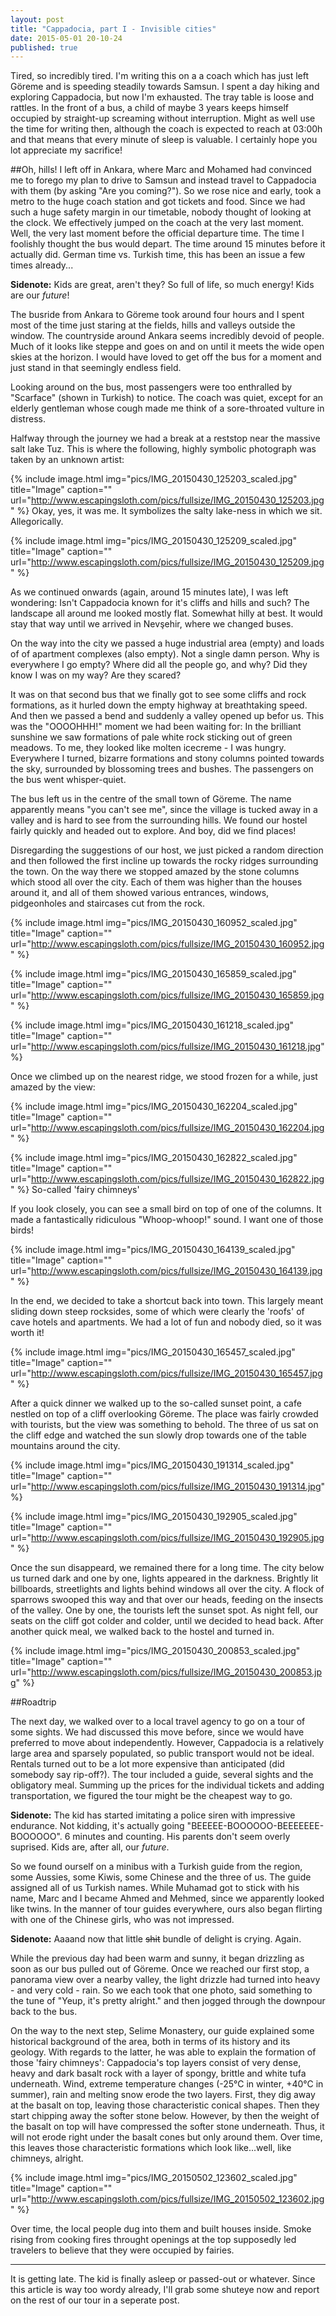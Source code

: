 ```yaml
---
layout: post
title: "Cappadocia, part I - Invisible cities"
date: 2015-05-01 20-10-24
published: true
---
```


Tired, so incredibly tired. I'm writing this on a a coach which has just left Göreme and is speeding steadily towards Samsun. I spent a day hiking and exploring Cappadocia, but now I'm exhausted. The tray table is loose and rattles. In the front of a bus, a child of maybe 3 years keeps himself occupied by straight-up screaming without interruption. Might as well use the time for writing then, although the coach is expected to reach at 03:00h and that means that every minute of sleep is valuable. I certainly hope you lot appreciate my sacrifice!


##Oh, hills!
I left off in Ankara, where Marc and Mohamed had convinced me to forego my plan to drive to Samsun and instead travel to Cappadocia with them (by asking "Are you coming?"). So we rose nice and early, took a metro to the huge coach station and got tickets and food. Since we had such a huge safety margin in our timetable, nobody thought of looking at the clock. We effectively jumped on the coach at the very last moment. Well, the very last moment before the official departure time. The time I foolishly thought the bus would depart. The time around 15 minutes before it actually did. German time vs. Turkish time, this has been an issue a few times already...

**Sidenote:** Kids are great, aren't they? So full of life, so much energy! Kids are our *future*!

The busride from Ankara to Göreme took around four hours and I spent most of the time just staring at the fields, hills and valleys outside the window. The countryside around Ankara seems incredibly devoid of people. Much of it looks like steppe and goes on and on until it meets the wide open skies at the horizon. I would have loved to get off the bus for a moment and just stand in that seemingly endless field. 

Looking around on the bus, most passengers were too enthralled by "Scarface" (shown in Turkish) to notice. The coach was quiet, except for an elderly gentleman whose cough made me think of a sore-throated vulture in distress.

Halfway through the journey we had a break at a reststop near the massive salt lake Tuz. This is where the following, highly symbolic photograph was taken by an unknown artist:

{% include image.html img="pics/IMG_20150430_125203_scaled.jpg" title="Image" caption="" url="http://www.escapingsloth.com/pics/fullsize/IMG_20150430_125203.jpg" %}
Okay, yes, it was me. It symbolizes the salty lake-ness in which we sit. Allegorically.


{% include image.html img="pics/IMG_20150430_125209_scaled.jpg" title="Image" caption="" url="http://www.escapingsloth.com/pics/fullsize/IMG_20150430_125209.jpg" %}


As we continued onwards (again, around 15 minutes late), I was left wondering: Isn't Cappadocia known for it's cliffs and hills and such? The landscape all around me looked mostly flat. Somewhat hilly at best. It would stay that way until we arrived in Nevşehir, where we changed buses. 

On the way into the city we passed a huge industrial area (empty) and loads of of apartment complexes (also empty). Not a single damn person. Why is everywhere I go empty? Where did all the people go, and why? Did they know I was on my way? Are they scared?

It was on that second bus that we finally got to see some cliffs and rock formations, as it hurled down the empty highway at breathtaking speed. And then we passed a bend and suddenly a valley opened up befor us. This was the "OOOOHHH!" moment we had been waiting for: In the brilliant sunshine we saw formations of pale white rock sticking out of green meadows. To me, they looked like molten icecreme - I was hungry. Everywhere I turned, bizarre formations and stony columns pointed towards the sky, surrounded by blossoming trees and bushes. The passengers on the bus went whisper-quiet.

The bus left us in the centre of the small town of Göreme. The name apparently means "you can't see me", since the village is tucked away in a valley and is hard to see from the surrounding hills. We found our hostel fairly quickly and headed out to explore. And boy, did we find places!

Disregarding the suggestions of our host, we just picked a random direction and then followed the first incline up  towards the rocky ridges surrounding the town. On the way there we stopped amazed by the stone columns which stood all over the city. Each of them was higher than the houses around it, and all of them showed various entrances, windows, pidgeonholes and staircases cut from the rock.

{% include image.html img="pics/IMG_20150430_160952_scaled.jpg" title="Image" caption="" url="http://www.escapingsloth.com/pics/fullsize/IMG_20150430_160952.jpg" %}

{% include image.html img="pics/IMG_20150430_165859_scaled.jpg" title="Image" caption="" url="http://www.escapingsloth.com/pics/fullsize/IMG_20150430_165859.jpg" %}

{% include image.html img="pics/IMG_20150430_161218_scaled.jpg" title="Image" caption="" url="http://www.escapingsloth.com/pics/fullsize/IMG_20150430_161218.jpg" %}

Once we climbed up on the nearest ridge, we stood frozen for a while, just amazed by the view:

{% include image.html img="pics/IMG_20150430_162204_scaled.jpg" title="Image" caption="" url="http://www.escapingsloth.com/pics/fullsize/IMG_20150430_162204.jpg" %}

{% include image.html img="pics/IMG_20150430_162822_scaled.jpg" title="Image" caption="" url="http://www.escapingsloth.com/pics/fullsize/IMG_20150430_162822.jpg" %}
So-called 'fairy chimneys'


If you look closely, you can see a small bird on top of one of the columns. It made a fantastically ridiculous "Whoop-whoop!" sound. I want one of those birds!

{% include image.html img="pics/IMG_20150430_164139_scaled.jpg" title="Image" caption="" url="http://www.escapingsloth.com/pics/fullsize/IMG_20150430_164139.jpg" %}

In the end, we decided to take a shortcut back into town. This largely meant sliding down steep rocksides, some of which were clearly the 'roofs' of cave hotels and apartments. We had a lot of fun and nobody died, so it was worth it!

{% include image.html img="pics/IMG_20150430_165457_scaled.jpg" title="Image" caption="" url="http://www.escapingsloth.com/pics/fullsize/IMG_20150430_165457.jpg" %}


After a quick dinner we walked up to the so-called sunset point, a cafe nestled on top of a cliff overlooking Göreme. The place was fairly crowded with tourists, but the view was something to behold. The three of us sat on the cliff edge and watched the sun slowly drop towards one of the table mountains around the city. 

{% include image.html img="pics/IMG_20150430_191314_scaled.jpg" title="Image" caption="" url="http://www.escapingsloth.com/pics/fullsize/IMG_20150430_191314.jpg" %}

{% include image.html img="pics/IMG_20150430_192905_scaled.jpg" title="Image" caption="" url="http://www.escapingsloth.com/pics/fullsize/IMG_20150430_192905.jpg" %}


Once the sun disappeard, we remained there for a long time. The city below us turned dark and one by one, lights appeared in the darkness. Brightly lit billboards, streetlights and lights behind windows all over the city. A flock of sparrows swooped this way and that over our heads, feeding on the insects of the valley. One by one, the tourists left the sunset spot. As night fell, our seats on the cliff got colder and colder, until we decided to head back. After another quick meal, we walked back to the hostel and turned in.

{% include image.html img="pics/IMG_20150430_200853_scaled.jpg" title="Image" caption="" url="http://www.escapingsloth.com/pics/fullsize/IMG_20150430_200853.jpg" %}

##Roadtrip

The next day, we walked over to a local travel agency to go on a tour of some sights. We had discussed this move before, since we would have preferred to move about independently. However, Cappadocia is a relatively large area and sparsely populated, so public transport would not be ideal. Rentals turned out to be a lot more expensive than anticipated (did somebody say rip-off?). The tour included a guide, several sights and the obligatory meal. Summing up the prices for the individual tickets and adding transportation, we figured the tour might be the cheapest way to go.

**Sidenote:** The kid has started imitating a police siren with impressive endurance. Not kidding, it's actually going "BEEEEE-BOOOOOO-BEEEEEEE-BOOOOOO". 6 minutes and counting. His parents don't seem overly suprised. Kids are, after all, our *future*.

So we found ourself on a minibus with a Turkish guide from the region, some Aussies, some Kiwis, some Chinese and the three of us. The guide assigned all of us Turkish names. While Muhamad got to stick with his name, Marc and I became Ahmed and Mehmed, since we apparently looked like twins. In the manner of tour guides everywhere, ours also began flirting with one of the Chinese girls, who was not impressed.

**Sidenote:** Aaaand now that little ~~shit~~ bundle of delight is crying. Again.

While the previous day had been warm and sunny, it began drizzling as soon as our bus pulled out of Göreme. Once we reached our first stop, a panorama view over a nearby valley, the light drizzle had turned into heavy - and very cold - rain. So we each took that one photo, said something to the tune of "Yeup, it's pretty alright." and then jogged through the downpour back to the bus.

On the way to the next step, Selime Monastery, our guide explained some historical background of the area, both in terms of its history and its geology. With regards to the latter, he was able to explain the formation of those 'fairy chimneys': Cappadocia's top layers consist of very dense, heavy and dark basalt rock with a layer of spongy, brittle and white tufa underneath. Wind, extreme temperature changes (-25°C in winter, +40°C in summer), rain and melting snow erode the two layers. First, they dig away at the basalt on top, leaving those characteristic conical shapes. Then they start chipping away the softer stone below. However, by then the weight of the basalt on top will have compressed the softer stone underneath. Thus, it will not erode right under the basalt cones but only around them. Over time, this leaves those characteristic formations which look like...well, like chimneys, alright.

{% include image.html img="pics/IMG_20150502_123602_scaled.jpg" title="Image" caption="" url="http://www.escapingsloth.com/pics/fullsize/IMG_20150502_123602.jpg" %}

Over time, the local people dug into them and built houses inside. Smoke rising from cooking fires throught openings at the top supposedly led travelers to believe that they were occupied by fairies.

----

It is getting late. The kid is finally asleep or passed-out or whatever. Since this article is way too wordy already, I'll grab some shuteye now and report on the rest of our tour in a seperate post.



